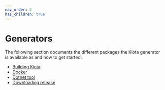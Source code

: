 ```yaml
---
nav_order: 2
has_children: true
---
```


# Generators

The following section documents the different packages the Kiota generator is available as and how to get started:

- [Building Kiota](./build)
- [Docker](./docker)
- [Dotnet tool](./tool)
- [Downloading release](./binaries)
